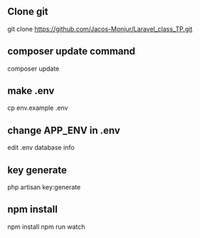 ## Clone git

git clone https://github.com/Jacos-Monjur/Laravel_class_TP.git

## composer update command
composer update

## make .env
cp env.example .env

## change APP_ENV in .env
edit .env database info

## key generate
php artisan key:generate


## npm install

npm install
npm run watch
